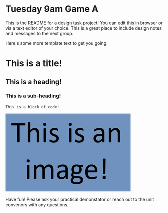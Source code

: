 # Tuesday 9am Game A
This is the README for a design task project! You can edit this in browser or via a text editor of your choice. This is a great place to include design notes and messages to the next group.

Here's some more template text to get you going:

# This is a title!

## This is a heading!

### This is a sub-heading!

```
This is a block of code!
```

![This is the alternate text for the image!](Template/templateimage.png)

Have fun! Please ask your practical demonstator or reach out to the unit convenors with any questions.
